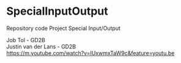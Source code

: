 # SpecialInputOutput
Repository code Project Special Input/Output

Job Tol - GD2B <br/>
Justin van der Lans - GD2B
<br/>
https://m.youtube.com/watch?v=IUxwmxTaW9c&feature=youtu.be
